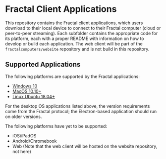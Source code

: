 # Fractal Client Applications

This repository contains the Fractal client applications, which users download to their local device to connect to their Fractal computer (cloud or peer-to-peer streaming). Each subfolder contains the appropriate code for its platform, each with a proper README with information on how to develop or build each application. The web client will be part of the `fractalcomputers/website` repository and is not build in this repository.

## Supported Applications

The following platforms are supported by the Fractal applications:

- [Windows 10](https://s3.console.aws.amazon.com/s3/buckets/fractal-applications-release/?region=us-east-1)
- [MacOS 10.10+](https://s3.console.aws.amazon.com/s3/buckets/fractal-mac-application-release/?region=us-east-1)
- [Linux Ubuntu 18.04+](https://s3.console.aws.amazon.com/s3/buckets/fractal-linux-application-release/?region=us-east-1)

For the desktop OS applications listed above, the version requirements come from the Fractal protocol; the Electron-based application should run on older versions.

The following platforms have yet to be supported:
- iOS/iPadOS
- Android/Chromebook
- Web (Note that the web client will be hosted on the website repository, not here)
